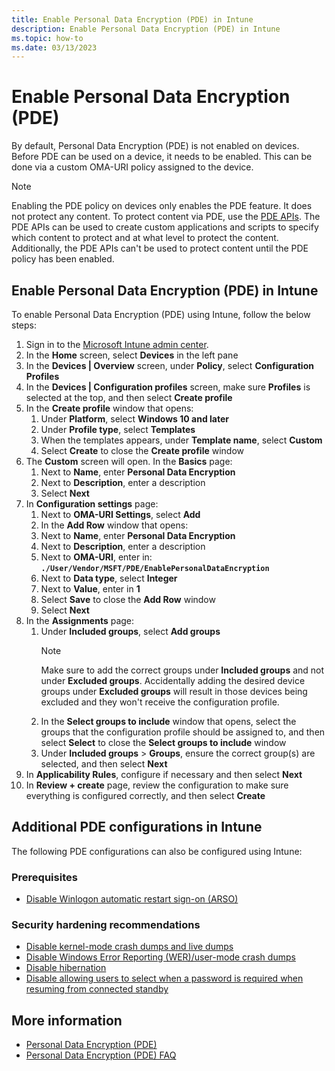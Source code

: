 ```yaml
---
title: Enable Personal Data Encryption (PDE) in Intune
description: Enable Personal Data Encryption (PDE) in Intune
ms.topic: how-to
ms.date: 03/13/2023
---
```


# Enable Personal Data Encryption (PDE)

By default, Personal Data Encryption (PDE) is not enabled on devices. Before PDE can be used on a device, it needs to be enabled.  This can be done via a custom OMA-URI policy assigned to the device.

> [!NOTE]
> Enabling the PDE policy on devices only enables the PDE feature. It does not protect any content. To protect content via PDE, use the [PDE APIs](/uwp/api/windows.security.dataprotection.userdataprotectionmanager). The PDE APIs can be used to create custom applications and scripts to specify which content to protect and at what level to protect the content. Additionally, the PDE APIs can't be used to protect content until the PDE policy has been enabled.

## Enable Personal Data Encryption (PDE) in Intune

To enable Personal Data Encryption (PDE) using Intune, follow the below steps:

1. Sign in to the [Microsoft Intune admin center](https://go.microsoft.com/fwlink/?linkid=2109431).
1. In the **Home** screen, select **Devices** in the left pane
1. In the **Devices | Overview** screen, under **Policy**, select **Configuration Profiles**
1. In the **Devices | Configuration profiles** screen, make sure **Profiles** is selected at the top, and then select **Create profile**
1. In the **Create profile** window that opens:
   1. Under **Platform**, select **Windows 10 and later**
   1. Under **Profile type**, select **Templates**
   1. When the templates appears, under **Template name**, select **Custom**
   1. Select **Create** to close the **Create profile** window
1. The **Custom** screen will open. In the **Basics** page:
   1. Next to **Name**, enter **Personal Data Encryption**
   1. Next to **Description**, enter a description
   1. Select **Next**
1. In **Configuration settings** page:
   1. Next to **OMA-URI Settings**, select **Add**
   1. In the **Add Row** window that opens:
     1. Next to **Name**, enter **Personal Data Encryption**
     1. Next to **Description**, enter a description
     1. Next to **OMA-URI**, enter in:
        **`./User/Vendor/MSFT/PDE/EnablePersonalDataEncryption`**
     1. Next to **Data type**, select **Integer**
     1. Next to **Value**, enter in **1**
     1. Select **Save** to close the **Add Row** window
   1. Select **Next**
1. In the **Assignments** page:
   1. Under **Included groups**, select **Add groups**
        > [!NOTE]
        > Make sure to add the correct groups under **Included groups** and not under **Excluded groups**. Accidentally adding the desired device groups under **Excluded groups** will result in those devices being excluded and they won't receive the configuration profile.
   1. In the **Select groups to include** window that opens, select the groups that the configuration profile should be assigned to, and then select **Select** to close the **Select groups to include** window
   1. Under **Included groups** > **Groups**, ensure the correct group(s) are selected, and then select **Next**
1. In **Applicability Rules**, configure if necessary and then select **Next**
1. In **Review + create** page, review the configuration to make sure everything is configured correctly, and then select **Create**

## Additional PDE configurations in Intune

The following PDE configurations can also be configured using Intune:

### Prerequisites

- [Disable Winlogon automatic restart sign-on (ARSO)](intune-disable-arso.md)

### Security hardening recommendations

- [Disable kernel-mode crash dumps and live dumps](intune-disable-memory-dumps.md)
- [Disable Windows Error Reporting (WER)/user-mode crash dumps](intune-disable-wer.md)
- [Disable hibernation](intune-disable-hibernation.md)
- [Disable allowing users to select when a password is required when resuming from connected standby](intune-disable-password-connected-standby.md)

## More information

- [Personal Data Encryption (PDE)](overview-pde.md)
- [Personal Data Encryption (PDE) FAQ](faq-pde.yml)
